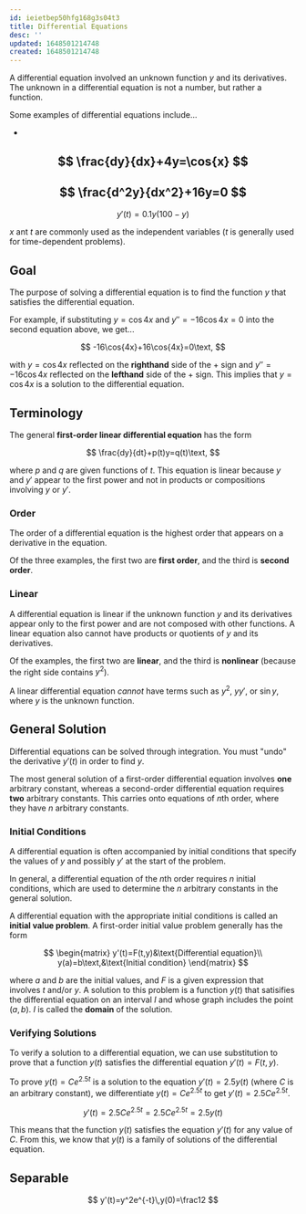 ```yaml
---
id: ieietbep50hfg168g3s04t3
title: Differential Equations
desc: ''
updated: 1648501214748
created: 1648501214748
---
```


A differential equation involved an unknown function $y$ and its derivatives. The unknown in a differential equation is not a number, but rather a function.

Some examples of differential equations include...

-
$$
\frac{dy}{dx}+4y=\cos{x}
$$
-
$$
\frac{d^2y}{dx^2}+16y=0
$$
-
$$
y'(t)=0.1y(100-y)
$$

$x$ ant $t$ are commonly used as the independent variables ($t$ is generally used for time-dependent problems).

## Goal

The purpose of solving a differential equation is to find the function $y$ that satisfies the differential equation.

For example, if substituting $y=\cos{4x}$ and $y''=-16\cos{4x}=0$ into the second equation above, we get...

$$
-16\cos{4x}+16\cos{4x}=0\text,
$$

with $y=\cos{4x}$ reflected on the **righthand** side of the $+$ sign and $y''=-16\cos{4x}$ reflected on the **lefthand** side of the $+$ sign. This implies that $y=\cos{4x}$ is a solution to the differential equation.

## Terminology

The general **first-order linear differential equation** has the form

$$
\frac{dy}{dt}+p(t)y=q(t)\text,
$$

where $p$ and $q$ are given functions of $t$. This equation is linear because $y$ and $y'$ appear to the first power and not in products or compositions involving $y$ or $y'$.

### Order

The order of a differential equation is the highest order that appears on a derivative in the equation.

Of the three examples, the first two are **first order**, and the third is **second order**.

### Linear

A differential equation is linear if the unknown function $y$ and its derivatives appear only to the first power and are not composed with other functions. A linear equation also cannot have products or quotients of $y$ and its derivatives.

Of the examples, the first two are **linear**, and the third is **nonlinear** (because the right side contains $y^2$).

A linear differential equation *cannot* have terms such as $y^2$, $yy'$, or $\sin{y}$, where $y$ is the unknown function.

## General Solution

Differential equations can be solved through integration. You must "undo" the derivative $y'(t)$ in order to find $y$.

The most general solution of a first-order differential equation involves **one** arbitrary constant, whereas a second-order differential equation requires **two** arbitrary constants. This carries onto equations of $n$th order, where they have $n$ arbitrary constants.

### Initial Conditions

A differential equation is often accompanied by initial conditions that specify the values of $y$ and possibly $y'$ at the start of the problem.

In general, a differential equation of the $n$th order requires $n$ initial conditions, which are used to determine the $n$ arbitrary constants in the general solution.

A differential equation with the appropriate initial conditions is called an **initial value problem**. A first-order initial value problem generally has the form

$$
\begin{matrix}
y'(t)=F(t,y)&\text{Differential equation}\\
y(a)=b\text,&\text{Initial condition}
\end{matrix}
$$

where $a$ and $b$ are the initial values, and $F$ is a given expression that involves $t$ and/or $y$. A solution to this problem is a function $y(t)$ that satisifies the differential equation on an interval $I$ and whose graph includes the point $(a,b)$. $I$ is called the **domain** of the solution.

### Verifying Solutions

To verify a solution to a differential equation, we can use substitution to prove that a function $y(t)$ satisfies the differential equation $y'(t)=F(t,y)$.

To prove $y(t)=Ce^{2.5t}$ is a solution to the equation $y'(t)=2.5y(t)$ (where $C$ is an arbitrary constant), we differentiate $y(t)=Ce^{2.5t}$ to get $y'(t)=2.5Ce^{2.5t}$.

$$
y'(t)=2.5Ce^{2.5t}=2.5Ce^{2.5t}=2.5y(t)
$$

This means that the function $y(t)$ satisfies the equation $y'(t)$ for any value of $C$. From this, we know that $y(t)$ is a family of solutions of the differential equation.

## Separable

$$
y'(t)=y^2e^{-t}\,y(0)=\frac12
$$